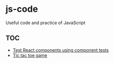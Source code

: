 # js-code

Useful code and practice of JavaScript

## TOC

- [Test React components using component tests](./testing-js/react-components/test-app/)
- [Tic tac toe game](./tic-tac-toe/README.md)
